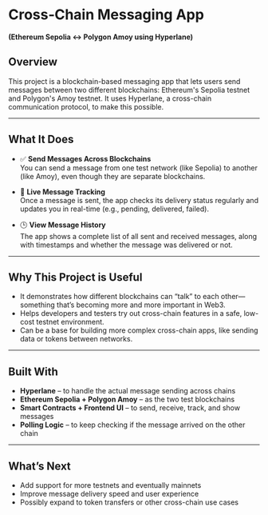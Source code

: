# Cross‑Chain Messaging App

**(Ethereum Sepolia ↔ Polygon Amoy using Hyperlane)**

## Overview

This project is a blockchain-based messaging app that lets users send messages between two different blockchains: Ethereum's Sepolia testnet and Polygon's Amoy testnet. It uses Hyperlane, a cross-chain communication protocol, to make this possible.

---

## What It Does

- ✅ **Send Messages Across Blockchains**  
  You can send a message from one test network (like Sepolia) to another (like Amoy), even though they are separate blockchains.

- 🔁 **Live Message Tracking**  
  Once a message is sent, the app checks its delivery status regularly and updates you in real-time (e.g., pending, delivered, failed).

- 🕒 **View Message History**  
  The app shows a complete list of all sent and received messages, along with timestamps and whether the message was delivered or not.

---

## Why This Project is Useful

- It demonstrates how different blockchains can “talk” to each other—something that’s becoming more and more important in Web3.
- Helps developers and testers try out cross-chain features in a safe, low-cost testnet environment.
- Can be a base for building more complex cross-chain apps, like sending data or tokens between networks.

---

## Built With

- **Hyperlane** – to handle the actual message sending across chains
- **Ethereum Sepolia + Polygon Amoy** – as the two test blockchains
- **Smart Contracts + Frontend UI** – to send, receive, track, and show messages
- **Polling Logic** – to keep checking if the message arrived on the other chain

---

## What’s Next

- Add support for more testnets and eventually mainnets
- Improve message delivery speed and user experience
- Possibly expand to token transfers or other cross-chain use cases
